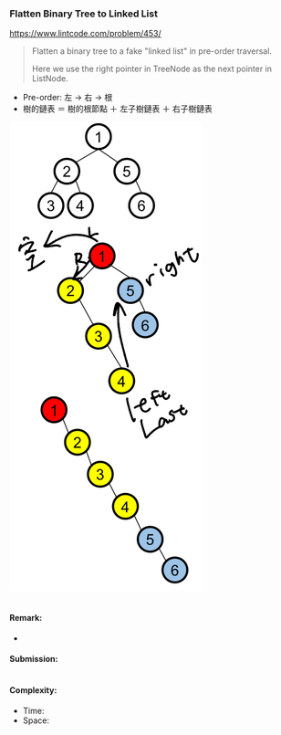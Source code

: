 ### Flatten Binary Tree to Linked List
https://www.lintcode.com/problem/453/
> Flatten a binary tree to a fake "linked list" in pre-order traversal.
>
>Here we use the right pointer in TreeNode as the next pointer in ListNode.

- Pre-order: 左 -> 右 -> 根
- 樹的鏈表 ＝ 樹的根節點 ＋ 左子樹鏈表 ＋ 右子樹鏈表

![](../images/453_FlattenBT.jpg)

```python
```
#### Remark:
- 
#### Submission:
```
```
#### Complexity:
- Time:
- Space:
